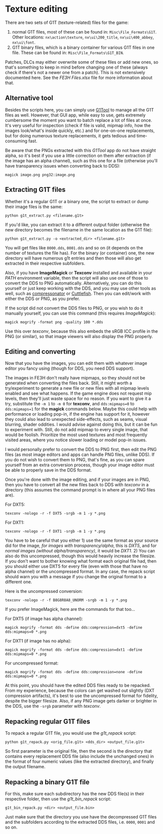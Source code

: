# Texture editing

There are two sets of G1T (texture-related) files for the game:

1. normal G1T files, most of these can be found in: `Misc\File_Formats\G1T`. Other locations: `nx\action\texture`, `nx\ui\200_title`, `nx\ui\400_abbey`, `nx\ui\font`.
2. G1T binary files, which is a binary container for various G1T files in one file. These can be found in: `Misc\File_Formats\G1T_BIN`.

Patches, DLCs may either overwrite some of these files or add new ones, so that's something to keep in mind before changing one of these (always check if there's not a newer one from a patch). This is not extensively documented here. See the *FE3H Files.xlsx* file for more information about that.

## Alternative tool

Besides the scripts here, you can simply use [G1Tool](https://github.com/three-houses-research-team/G1Tool) to manage all the G1T files as well. However, that GUI app, while easy to use, gets extremely cumbersome the moment you want to batch replace a lot of files at once. It's very useful for inspection (check if file is valid, mipmap info, how the images look/what's inside quickly, etc.) and for one-on-one replacements, but for doing numerous texture replacements, it gets tedious and time-consuming fast.

Be aware that the PNGs extracted with this *G1Tool* app do not have straight alpha, so it's best if you use a little correction on them after extraction (if the image has an alpha channel), such as this one for a file (otherwise you'll have transparency issues when converting back to DDS):

```
magick image.png png32:image.png
```

## Extracting G1T files

Whether it's a regular G1T or a binary one, the script to extract or dump their image files is the same:

```
python g1t_extract.py <filename.g1t>
```

If you'd like, you can extract it to a different output folder (otherwise the new directory becomes the filename in the same location as the G1T file):

```
python g1t_extract.py -o <extracted_dir> <filename.g1t>
```

You will get files like `0000.dds`, `0001.dds` and so on (it depends on the number of textures the file has). For the binary (or container) one, the new directory will have numerous g1t entries and then those will also get extracted in their respective subfolders.

Also, if you have **ImageMagick** or **Texconv** installed and available in your *PATH* environment variable, then the script will also use one of those to convert the DDS to PNG automatically. Alternatively, you can do this yourself or just keep working with the DDS, and you may use other tools as well, such as [compressonator](https://github.com/GPUOpen-Tools/compressonator) or [Cuttlefish](https://github.com/akb825/Cuttlefish). Then you can edit/work with either the DDS or PNG, as you prefer.

If the script did not convert the DDS files to PNG, or you wish to do it manually yourself, you can use this command (this requires *ImageMagick*):

```
magick mogrify -format png -quality 100 *.dds
```

Use this over *texconv*, because this also embeds the sRGB ICC profile in the PNG (or similar), so that image viewers will also display the PNG properly.

## Editing and converting

Now that you have the images, you can edit them with whatever image editor you fancy using (though for DDS, you need DDS support).

The images in FE3H don't really have mipmaps, so they should not be generated when converting the files back. Still, it might worth a try/experiment to generate a new file or new files with all mipmap levels enabled and see what happens. If the game engine does not request mip levels, then they'll just waste space for no reason. If you want to give it a try, substitute the `-m 1` to `-m 0` for **texconv**, and `dds:mipmaps=0` to `dds:mipmaps=1` for the **magick** commands below. Maybe this could help with performance or loading pop-in, if the engine has support for it, however they could also lead to unexpected side-effects, such as seams, visual blurring, shader oddities. I would advise against doing this, but it can be fun to experiment with. Still, do not add mipmap to every single image, that would be foolish. Prioritize the most used textures and most frequently visited areas, where you notice slower loading or model pop-in issues.

I would personally prefer to convert the DDS to PNG first, then edit the PNG files (as most image editors and apps can handle PNG files, unlike DDS). If you do not wish to convert them to PNG, that's fine, as you can spare yourself from an extra conversion process, though your image editor must be able to properly save in the DDS format.

Once you're done with the image editing, and if your images are in PNG, then you have to convert all the new files back to DDS with *texconv* in a directory (this assumes the command prompt is in where all your PNG files are).

For DXT5:

```
texconv -nologo -r -f DXT5 -srgb -m 1 -y *.png
```

For DXT1:

```
texconv -nologo -r -f DXT1 -srgb -m 1 -y *.png
```

You have to be careful that you either 1) use the same format as your source did for the image, *for images with transparency/alpha*, this is *DXT5*, and f*or normal images (without alpha/transparency)*, it would be *DXT1*. 2) You can also do this uncompressed, though this would heavily increase the filesize. If you don't want to bother knowing what format each original file had, then you should either use DXT5 for every file (even with those that have no alpha channel) or the uncompressed format. In any case, the repack script should warn you with a message if you change the original format to a different one.

Here is the uncompressed conversion:

```
texconv -nologo -r -f B8G8R8A8_UNORM -srgb -m 1 -y *.png
```

If you prefer ImageMagick, here are the commands for that too...

For DXT5 (if image has alpha channel):

```
magick mogrify -format dds -define dds:compression=dxt5 -define dds:mipmaps=0 *.png
```

For DXT1 (if image has no alpha):

```
magick mogrify -format dds -define dds:compression=dxt1 -define dds:mipmaps=0 *.png
```

For uncompressed format:

```
magick mogrify -format dds -define dds:compression=none -define dds:mipmaps=0 *.png
```

At this point, you should have the edited DDS files ready to be repacked. From my experience, because the colors can get washed out slightly (DXT compression artifacts), it's best to use the uncompressed format for fidelity, despite the bigger filesize. Also, if any PNG image gets darker or brighter in the DDS, use the `-srgb` parameter with *texconv*.

## Repacking regular G1T files

To repack a regular G1T file, you would use the *g1t_repack* script:

```
python g1t_repack.py <orig_file.g1t> <dds_dir> <output_file.g1t>
```

So first parameter is the original file, then the second is the directory that contains every replacement DDS file (also include the unchanged ones) in the format of four numeric values (like the extracted directory), and finally the output filename.

## Repacking a binary G1T file

For this, make sure each subdirectory has the new DDS file(s) in their respective folder, then use the *g1t_bin_repack* script:

```
g1t_bin_repack.py <dir> <output_file.bin>
```

Just make sure that the directory you use have the decompressed G1T files and the subfolders according to the extracted DDS files, i.e. `0000`, `0001` and so on.
